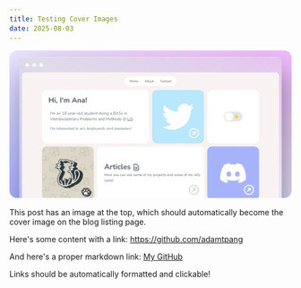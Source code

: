 ```yaml
---
title: Testing Cover Images
date: 2025-08-03
---
```


![Cover Image](/public/images/preview.png)

This post has an image at the top, which should automatically become the cover image on the blog listing page.

Here's some content with a link: https://github.com/adamtpang

And here's a proper markdown link: [My GitHub](https://github.com/adamtpang)

Links should be automatically formatted and clickable! 
